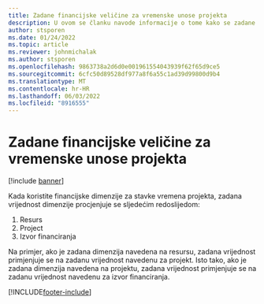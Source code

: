 ```yaml
---
title: Zadane financijske veličine za vremenske unose projekta
description: U ovom se članku navode informacije o tome kako se zadane financijske dimenzije zatvaraju stavkama vremena.
author: stsporen
ms.date: 01/24/2022
ms.topic: article
ms.reviewer: johnmichalak
ms.author: stsporen
ms.openlocfilehash: 9863738a2d6d0e001961554043939f62f65d9ce5
ms.sourcegitcommit: 6cfc50d89528df977a8f6a55c1ad39d99800d9b4
ms.translationtype: MT
ms.contentlocale: hr-HR
ms.lasthandoff: 06/03/2022
ms.locfileid: "8916555"
---
```

# <a name="defaulting-financial-dimensions-for-project-time-entries"></a>Zadane financijske veličine za vremenske unose projekta

[!include [banner](../includes/banner.md)]

Kada koristite financijske dimenzije za stavke vremena projekta, zadana vrijednost dimenzije procjenjuje se sljedećim redoslijedom:

1. Resurs
2. Project
3. Izvor financiranja

Na primjer, ako je zadana dimenzija navedena na resursu, zadana vrijednost primjenjuje se na zadanu vrijednost navedenu za projekt. Isto tako, ako je zadana dimenzija navedena na projektu, zadana vrijednost primjenjuje se na zadanu vrijednost navedenu za izvor financiranja.

[!INCLUDE[footer-include](../includes/footer-banner.md)]
